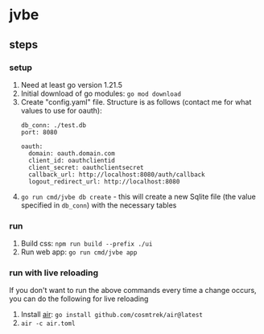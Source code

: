 # jvbe 

## steps

### setup
1. Need at least go version 1.21.5
1. Initial download of go modules: `go mod download`
1. Create "config.yaml" file. Structure is as follows (contact me for what values to use for oauth):
    ```
    db_conn: ./test.db
    port: 8080

    oauth: 
      domain: oauth.domain.com
      client_id: oauthclientid
      client_secret: oauthclientsecret
      callback_url: http://localhost:8080/auth/callback
      logout_redirect_url: http://localhost:8080
    ```
1. `go run cmd/jvbe db create` - this will create a new Sqlite file (the value specified in `db_conn`) with the necessary tables

### run 
1. Build css: `npm run build --prefix ./ui`
1. Run web app: `go run cmd/jvbe app`

### run with live reloading
If you don't want to run the above commands every time a change occurs, you can do the following for live reloading
1. Install [air](https://github.com/cosmtrek/air): `go install github.com/cosmtrek/air@latest`
1. `air -c air.toml`
